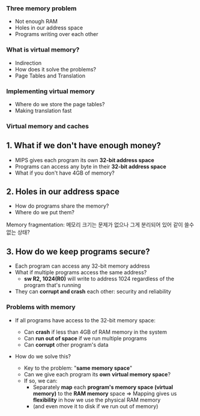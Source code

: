 ### Three memory problem

- Not enough RAM
- Holes in our address space
- Programs writing over each other

### What is virtual memory?

- Indirection
- How does it solve the problems?
- Page Tables and Translation

### Implementing virtual memory

- Where do we store the page tables?
- Making translation fast

### Virtual memory and caches





## 1. What if we don't have enough money?

- MIPS gives each program its own **32-bit address space**
- Programs can access any byte in their **32-bit address space**
- What if you don't have 4GB of memory?





## 2. Holes in our address space

- How do programs share the memory?
- Where do we put them?

Memory fragmentation: 메모리 크기는 문제가 없으나 그게 분리되어 있어 같이 쓸수 없는 상태?



## 3. How do we keep programs secure?

- Each program can access any 32-bit memory address
- What if multiple programs access the same address?
  - **sw R2, 1024(R0)** will write to address 1024 regardless of the program that's running
- They can **corrupt and crash** each other: security and reliability



### Problems with memory

- If all programs have access to the 32-bit memory space:
  - Can **crash** if less than 4GB of RAM memory in the system
  - Can **run out of space** if we run multiple programs
  - Can **corrupt** other program's data

- How do we solve this?
  - Key to the problem: "**same memory space**"
  - Can we give each program its **own** **virtual memory space**?
  - If so, we can:
    - Separately **map** each **program's memory space (virtual memory)** to the **RAM memory** space => Mapping gives us **flexibility** in how we use the physical RAM memory
    - (and even move it to disk if we run out of memory)
